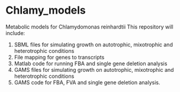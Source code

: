 # Chlamy_models
Metabolic models for Chlamydomonas reinhardtii
This repository will include:
1. SBML files for simulating growth on autotrophic, mixotrophic and heterotrophic conditions
2. File mapping for genes to transcripts
3. Matlab code for running FBA and single gene deletion analysis
4. GAMS files for simulating growth on autotrophic, mixotrophic and heterotrophic conditions
5. GAMS code for FBA, FVA and single gene deletion analysis.
